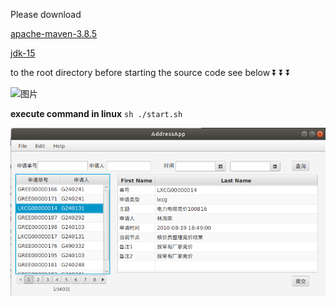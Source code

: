 Please download 

[apache-maven-3.8.5](https://maven.apache.org/docs/history.html)

[jdk-15](http://jdk.java.net/archive/)

to the root directory
before starting the source code
see below  ⏬ ⏬ ⏬

![图片](https://user-images.githubusercontent.com/44020055/159390062-5b5641a8-e6bd-4f7d-8ff0-1b1845e114bc.png)

**execute command in linux**
`sh ./start.sh`

![输入图片说明](Snipaste_2021-08-17_18-46-18.png "在这里输入图片标题") 
